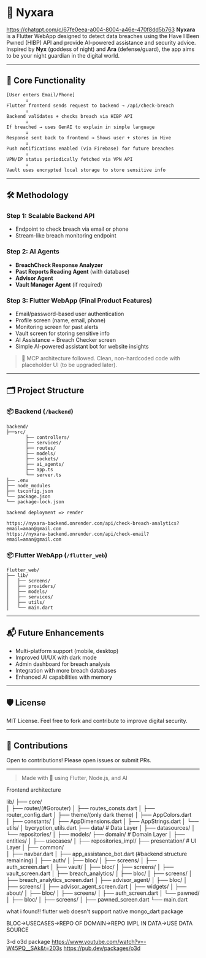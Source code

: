 # 🌌 Nyxara
https://chatgpt.com/c/67fe0eea-a004-8004-a46e-470f8dd5b763
**Nyxara** is a Flutter WebApp designed to detect data breaches using the Have I Been Pwned (HIBP) API and provide AI-powered assistance and security advice. Inspired by **Nyx** (goddess of night) and **Ara** (defense/guard), the app aims to be your night guardian in the digital world.

---

## 🧠 Core Functionality

```
[User enters Email/Phone]
       ↓
Flutter frontend sends request to backend → /api/check-breach
       ↓
Backend validates + checks breach via HIBP API
       ↓
If breached → uses GenAI to explain in simple language
       ↓
Response sent back to frontend → Shows user + stores in Hive
       ↓
Push notifications enabled (via Firebase) for future breaches
       ↓
VPN/IP status periodically fetched via VPN API
       ↓
Vault uses encrypted local storage to store sensitive info
```

---

## 🛠️ Methodology

### Step 1: Scalable Backend API
- Endpoint to check breach via email or phone
- Stream-like breach monitoring endpoint

### Step 2: AI Agents
- **BreachCheck Response Analyzer**
- **Past Reports Reading Agent** (with database)
- **Advisor Agent**
- **Vault Manager Agent** (if required)

### Step 3: Flutter WebApp (Final Product Features)
- Email/password-based user authentication
- Profile screen (name, email, phone)
- Monitoring screen for past alerts
- Vault screen for storing sensitive info
- AI Assistance + Breach Checker screen
- Simple AI-powered assistant bot for website insights

> 🧩 MCP architecture followed. Clean, non-hardcoded code with placeholder UI (to be upgraded later).

---

## 🗂️ Project Structure

### 📦 Backend (`/backend`)
```
backend/
├──src/
       ├── controllers/
       ├── services/
       ├── routes/
       ├── models/
       ├── sockets/
       ├── ai_agents/
       ├── app.ts
       └── server.ts
├── .env
├── node_modules
├── tsconfig.json
└── package.json
└── package-lock.json

backend deployment => render

https://nyxara-backend.onrender.com/api/check-breach-analytics?email=aman@gmail.com
https://nyxara-backend.onrender.com/api/check-email?email=aman@gmail.com
```

### 📦 Flutter WebApp (`/flutter_web`)
```
flutter_web/
├── lib/
│   ├── screens/
│   ├── providers/
│   ├── models/
│   ├── services/
│   ├── utils/
│   └── main.dart
```

---

## 📬 Future Enhancements

- Multi-platform support (mobile, desktop)
- Improved UI/UX with dark mode
- Admin dashboard for breach analysis
- Integration with more breach databases
- Enhanced AI capabilities with memory

---

## 🛡️ License

MIT License. Feel free to fork and contribute to improve digital security.

---

## 💬 Contributions

Open to contributions! Please open issues or submit PRs.

---

> Made with 💙 using Flutter, Node.js, and AI


Frontend architecture

lib/
├── core/                  
│   ├── router/(#Gorouter)
│      ├── routes_consts.dart
│      ├── router_config.dart
│   ├── theme/(only dark theme)
│      ├── AppColors.dart       
│   ├── constants/
│      ├── AppDimensions.dart
│      ├── AppStrings.dart
│   └── utils/
│             bycryption_utils.dart
├── data/                  # Data Layer
│   ├── datasources/
│   └── repositories/
│   ├── models/
├── domain/                # Domain Layer
│   ├── entities/
│   ├── usecases/
│   ├── repositories_impl/
├── presentation/          # UI Layer
│   ├── common/            
│      ├── navbar.dart
│      ├── app_assistance_bot.dart  (#backend structure remaining)
│   ├── auth/
│      ├── bloc/
│      ├── screens/
│             ├── auth_screen.dart
│   ├── vault/
│      ├── bloc/
│      ├── screens/
│             ├── vault_screen.dart
│   ├── breach_analytics/
│      ├── bloc/
│      ├── screens/
│             ├── breach_analytics_screen.dart
│   ├── advisor_agent/
│      ├── bloc/
│      ├── screens/
│             ├── advisor_agent_screen.dart
│      ├── widgets/
│   ├── about/
│      ├── bloc/
│      ├── screens/
│             ├── auth_screen.dart
│   └── pawned/
│      ├── bloc/
│      ├── screens/
│             ├── pawned_screen.dart
└── main.dart


what i found!!
flutter web doesn't support native mongo_dart package

BLOC->USECASES->REPO OF DOMAIN->REPO IMPL IN DATA->USE DATA SOURCE


3-d 
o3d package
https://www.youtube.com/watch?v=-W45PQ__SAk&t=203s
https://pub.dev/packages/o3d